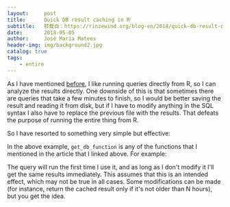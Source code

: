 ```yaml
---
layout:     post
title:      Quick DB result caching in R
subtitle:   转载自：https://rinzewind.org/blog-en/2018/quick-db-result-caching-in-r.html
date:       2018-05-05
author:     José María Mateos
header-img: img/background2.jpg
catalog: true
tags:
    - entire
---
```


As I have mentioned 
[before](https://rinzewind.org/blog-en/2018/how-to-connect-r-to-several-different-dbs.html), 
I like running queries directly from R, so I can analyze the results directly. 
One downside of this is that sometimes there are queries that take a few minutes 
to finish, so I would be better saving the result and reading it from disk, but 
if I have to modify anything in the SQL syntax I also have to replace the 
previous file with the results. That defeats the purpose of running the entire 
thing from R.

So I have resorted to something very simple but effective:

In the above example, `get_db_function` is any of the functions that I mentioned 
in the article that I linked above. For example:

The query will run the first time I use it, and as long as I don't modify it 
I'll get the same results immediately. This assumes that this is an intended 
effect, which may not be true in all cases. Some modifications can be made (for 
instance, return the cached result only if it's not older than N hours), but you 
get the idea.
